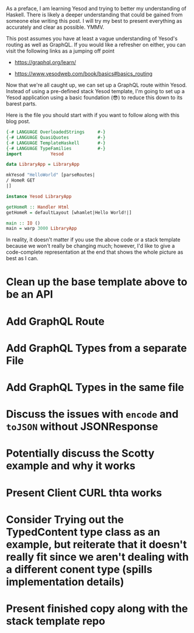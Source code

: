 As a preface, I am learning Yesod and trying to better my understanding of Haskell. There is likely a deeper understanding that could be gained from someone else writing this post. I will try my best to present everything as accurately and clear as possible. YMMV.

This post assumes you have at least a vague understanding of Yesod's routing as well as GraphQL. If you would like a refresher on either, you can visit the following links as a jumping off point

* https://graphql.org/learn/

* https://www.yesodweb.com/book/basics#basics_routing

Now that we're all caught up, we can set up a GraphQL route within Yesod. Instead of using a pre-defined stack Yesod template, I'm going to set up a Yesod application using a basic foundation (:sunglasses:) to reduce this down to its barest parts.

Here is the file you should start with if you want to follow along with this blog post.

```haskell
{-# LANGUAGE OverloadedStrings     #-}
{-# LANGUAGE QuasiQuotes           #-}
{-# LANGUAGE TemplateHaskell       #-}
{-# LANGUAGE TypeFamilies          #-}
import           Yesod

data LibraryApp = LibraryApp

mkYesod "HelloWorld" [parseRoutes|
/ HomeR GET
|]

instance Yesod LibraryApp

getHomeR :: Handler Html
getHomeR = defaultLayout [whamlet|Hello World!|]

main :: IO ()
main = warp 3000 LibraryApp
```

In reality, it doesn't matter if you use the above code or a stack template because we won't really be changing much; however, I'd like to give a code-complete representation at the end that shows the whole picture as best as I can.

# Clean up the base template above to be an API

# Add GraphQL Route

# Add GraphQL Types from a separate File

# Add GraphQL Types in the same file

# Discuss the issues with `encode` and `toJSON` without JSONResponse

# Potentially discuss the Scotty example and why it works

# Present Client CURL thta works

# Consider Trying out the TypedContent type class as an example, but reiterate that it doesn't really fit since we aren't dealing with a different conent type (spills implementation details)

# Present finished copy along with the stack template repo